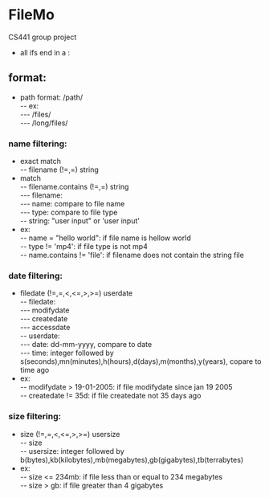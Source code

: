 # FileMo
CS441 group project  
- all ifs end in a :  
## format:

- path format: /path/  
-- ex:  
--- /files/  
--- /long/files/  

### name filtering:  

- exact match  
-- filename (!=,=) string  
- match  
-- filename.contains (!=,=) string  
--- filename:  
--- name: compare to file name  
--- type: compare to file type  
-- string: "user input" or 'user input'  
- ex:  
-- name = "hello world":			if file name is hellow world  
-- type != 'mp4':					if file type is not mp4  
-- name.contains != 'file':		if filename does not contain the string file  

### date filtering:

- filedate (!=,=,<,<=,>,>=) userdate  
-- filedate:  
--- modifydate  
--- createdate  
--- accessdate  
-- userdate:  
--- date: dd-mm-yyyy, compare to date  
--- time: integer followed by s(seconds),mn(minutes),h(hours),d(days),m(months),y(years), copare to time ago  
- ex:  
-- modifydate > 19-01-2005:		if file modifydate since jan 19 2005  
-- createdate != 35d:				if file createdate not 35 days ago  

### size filtering:

- size (!=,=,<,<=,>,>=) usersize  
-- size  
-- usersize: integer followed by b(bytes),kb(kilobytes),mb(megabytes),gb(gigabytes),tb(terrabytes)  
- ex:  
-- size <= 234mb:		if file less than or equal to 234 megabytes  
-- size > gb:			if file greater than 4 gigabytes  
